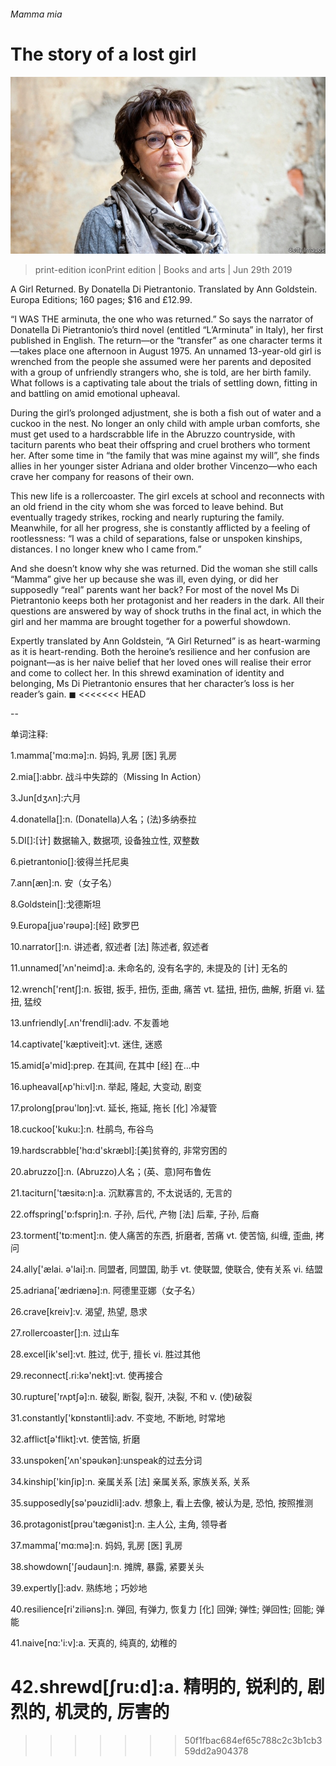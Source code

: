 ###### Mamma mia

# The story of a lost girl 

![image](images/20190629_bkp506.jpg) 

> print-edition iconPrint edition | Books and arts | Jun 29th 2019 

A Girl Returned. By Donatella Di Pietrantonio. Translated by Ann Goldstein. Europa Editions; 160 pages; $16 and £12.99. 

“I WAS THE arminuta, the one who was returned.” So says the narrator of Donatella Di Pietrantonio’s third novel (entitled “L’Arminuta” in Italy), her first published in English. The return—or the “transfer” as one character terms it—takes place one afternoon in August 1975. An unnamed 13-year-old girl is wrenched from the people she assumed were her parents and deposited with a group of unfriendly strangers who, she is told, are her birth family. What follows is a captivating tale about the trials of settling down, fitting in and battling on amid emotional upheaval. 

During the girl’s prolonged adjustment, she is both a fish out of water and a cuckoo in the nest. No longer an only child with ample urban comforts, she must get used to a hardscrabble life in the Abruzzo countryside, with taciturn parents who beat their offspring and cruel brothers who torment her. After some time in “the family that was mine against my will”, she finds allies in her younger sister Adriana and older brother Vincenzo—who each crave her company for reasons of their own. 

This new life is a rollercoaster. The girl excels at school and reconnects with an old friend in the city whom she was forced to leave behind. But eventually tragedy strikes, rocking and nearly rupturing the family. Meanwhile, for all her progress, she is constantly afflicted by a feeling of rootlessness: “I was a child of separations, false or unspoken kinships, distances. I no longer knew who I came from.” 

And she doesn’t know why she was returned. Did the woman she still calls “Mamma” give her up because she was ill, even dying, or did her supposedly “real” parents want her back? For most of the novel Ms Di Pietrantonio keeps both her protagonist and her readers in the dark. All their questions are answered by way of shock truths in the final act, in which the girl and her mamma are brought together for a powerful showdown. 

Expertly translated by Ann Goldstein, “A Girl Returned” is as heart-warming as it is heart-rending. Both the heroine’s resilience and her confusion are poignant—as is her naive belief that her loved ones will realise their error and come to collect her. In this shrewd examination of identity and belonging, Ms Di Pietrantonio ensures that her character’s loss is her reader’s gain. ◼ 
<<<<<<< HEAD

-- 

 单词注释:

1.mamma['mɑ:mә]:n. 妈妈, 乳房 [医] 乳房 

2.mia[]:abbr. 战斗中失踪的（Missing In Action） 

3.Jun[dʒʌn]:六月 

4.donatella[]:n. (Donatella)人名；(法)多纳泰拉 

5.DI[]:[计] 数据输入, 数据项, 设备独立性, 双整数 

6.pietrantonio[]:彼得兰托尼奥 

7.ann[æn]:n. 安（女子名） 

8.Goldstein[]:戈德斯坦 

9.Europa[juә'rәupә]:[经] 欧罗巴 

10.narrator[]:n. 讲述者, 叙述者 [法] 陈述者, 叙述者 

11.unnamed['ʌn'neimd]:a. 未命名的, 没有名字的, 未提及的 [计] 无名的 

12.wrench['rentʃ]:n. 扳钳, 扳手, 扭伤, 歪曲, 痛苦 vt. 猛扭, 扭伤, 曲解, 折磨 vi. 猛扭, 猛绞 

13.unfriendly[.ʌn'frendli]:adv. 不友善地 

14.captivate['kæptiveit]:vt. 迷住, 迷惑 

15.amid[ә'mid]:prep. 在其间, 在其中 [经] 在...中 

16.upheaval[ʌp'hi:vl]:n. 举起, 隆起, 大变动, 剧变 

17.prolong[prәu'lɒŋ]:vt. 延长, 拖延, 拖长 [化] 冷凝管 

18.cuckoo['kuku:]:n. 杜鹃鸟, 布谷鸟 

19.hardscrabble['hɑ:d'skræbl]:[美]贫脊的, 非常穷困的 

20.abruzzo[]:n. (Abruzzo)人名；(英、意)阿布鲁佐 

21.taciturn['tæsitә:n]:a. 沉默寡言的, 不太说话的, 无言的 

22.offspring['ɒ:fspriŋ]:n. 子孙, 后代, 产物 [法] 后辈, 子孙, 后裔 

23.torment['tɒ:ment]:n. 使人痛苦的东西, 折磨者, 苦痛 vt. 使苦恼, 纠缠, 歪曲, 拷问 

24.ally['ælai. ә'lai]:n. 同盟者, 同盟国, 助手 vt. 使联盟, 使联合, 使有关系 vi. 结盟 

25.adriana['ædriænə]:n. 阿德里亚娜（女子名） 

26.crave[kreiv]:v. 渴望, 热望, 恳求 

27.rollercoaster[]:n. 过山车 

28.excel[ik'sel]:vt. 胜过, 优于, 擅长 vi. 胜过其他 

29.reconnect[.ri:kә'nekt]:vt. 使再接合 

30.rupture['rʌptʃә]:n. 破裂, 断裂, 裂开, 决裂, 不和 v. (使)破裂 

31.constantly['kɒnstәntli]:adv. 不变地, 不断地, 时常地 

32.afflict[ә'flikt]:vt. 使苦恼, 折磨 

33.unspoken['ʌn'spәukәn]:unspeak的过去分词 

34.kinship['kinʃip]:n. 亲属关系 [法] 亲属关系, 家族关系, 关系 

35.supposedly[sә'pәuzidli]:adv. 想象上, 看上去像, 被认为是, 恐怕, 按照推测 

36.protagonist[prәu'tægәnist]:n. 主人公, 主角, 领导者 

37.mamma['mɑ:mә]:n. 妈妈, 乳房 [医] 乳房 

38.showdown['ʃәudaun]:n. 摊牌, 暴露, 紧要关头 

39.expertly[]:adv. 熟练地；巧妙地 

40.resilience[ri'ziliәns]:n. 弹回, 有弹力, 恢复力 [化] 回弹; 弹性; 弹回性; 回能; 弹能 

41.naive[nɑ:'i:v]:a. 天真的, 纯真的, 幼稚的 

42.shrewd[ʃru:d]:a. 精明的, 锐利的, 剧烈的, 机灵的, 厉害的 
=======
>>>>>>> 50f1fbac684ef65c788c2c3b1cb359dd2a904378

